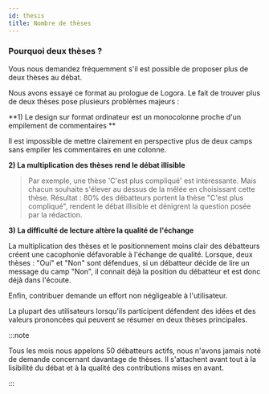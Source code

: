 ```yaml
---
id: thesis
title: Nombre de thèses
---
```


### Pourquoi deux thèses ? 

Vous nous demandez fréquemment s'il est possible de proposer plus de deux thèses au débat. 

Nous avons essayé ce format au prologue de Logora. Le fait de trouver plus de deux thèses pose plusieurs problèmes majeurs : 

**1) Le design sur format ordinateur est un monocolonne proche d'un empilement de commentaires **

Il est impossible de mettre clairement en perspective plus de deux camps sans empiler les commentaires en une colonne. 

**2) La multiplication des thèses rend le débat illisible**

> Par exemple, une thèse 'C'est plus compliqué' est intéressante. Mais chacun souhaite s'élever au dessus de la mêlée en choisissant cette thèse. Résultat : 80% des débatteurs portent la thèse "C'est plus compliqué", rendent le débat illisible et dénigrent la question posée par la rédaction. 

**3) La difficulté de lecture altère la qualité de l'échange**

La multiplication des thèses et le positionnement moins clair des débatteurs créent une cacophonie défavorable à l'échange de qualité. Lorsque, deux thèses : "Oui" et "Non" sont défendues, si un débatteur décide de lire un message du camp "Non", il connait déjà la position du débatteur et est donc déjà dans l'écoute. 

Enfin, contribuer demande un effort non négligeable à l'utilisateur. 

La plupart des utilisateurs lorsqu'ils participent défendent des idées et des valeurs prononcées qui peuvent se résumer en deux thèses principales. 

:::note

Tous les mois nous appelons 50 débatteurs actifs, nous n'avons jamais noté de demande concernant davantage de thèses. Il s'attachent avant tout à la lisibilité du débat et à la qualité des contributions mises en avant.

:::
